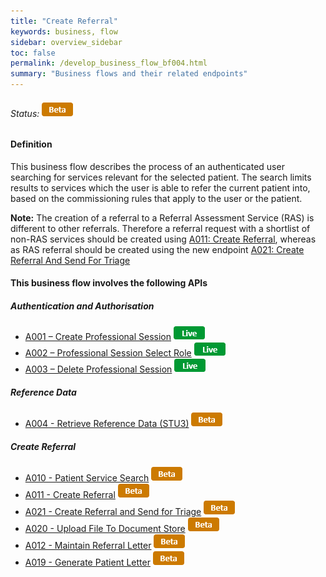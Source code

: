 ```yaml
---
title: "Create Referral"
keywords: business, flow
sidebar: overview_sidebar
toc: false
permalink: /develop_business_flow_bf004.html
summary: "Business flows and their related endpoints"
---
```


###### Status: ![Beta](images/icons/api_beta.png)

#### Definition

This business flow describes the process of an authenticated user searching for services relevant for the selected patient. The search limits results to services which the user is able to refer the current patient into, based on the commissioning rules that apply to the user or the patient.

**Note:** The creation of a referral to a Referral Assessment Service (RAS) is different to other referrals. Therefore a referral request with a shortlist of non-RAS services should be created using [A011: Create Referral](explore_endpoint_a011.html), whereas as RAS referral should be created using the new endpoint [A021: Create Referral And Send For Triage](explore_endpoint_a021.html)

#### This business flow involves the following APIs

##### Authentication and Authorisation
* [A001 – Create Professional Session](explore_endpoint_a001.html) ![Live](images/icons/api_live.png)
* [A002 – Professional Session Select Role](explore_endpoint_a002.html) ![Live](images/icons/api_live.png)
* [A003 – Delete Professional Session](explore_endpoint_a003.html) ![Live](images/icons/api_live.png)

##### Reference Data
* [A004 - Retrieve Reference Data (STU3)](explore_endpoint_a004_STU3.html) ![Beta](images/icons/api_beta.png)

##### Create Referral
* [A010 - Patient Service Search](explore_endpoint_a010.html) ![Beta](images/icons/api_beta.png)
* [A011 - Create Referral](explore_endpoint_a011.html) ![Beta](images/icons/api_beta.png)
* [A021 - Create Referral and Send for Triage](explore_endpoint_a021.html) ![Beta](images/icons/api_beta.png)
* [A020 - Upload File To Document Store](explore_endpoint_a020.html) ![Beta](images/icons/api_beta.png)
* [A012 - Maintain Referral Letter](explore_endpoint_a012.html) ![Beta](images/icons/api_beta.png)
* [A019 - Generate Patient Letter](explore_endpoint_a019.html) ![Beta](images/icons/api_beta.png)


<!-- #### Review the diagram below to learn more -->

<!-- ![BF004: Service Search](images/develop/BF004-ServiceSearch.jpg) -->
